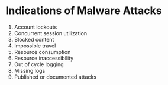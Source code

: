 # Indications of Malware Attacks

1. Account lockouts
2. Concurrent session utilization
3. Blocked content
4. Impossible travel
5. Resource consumption
6. Resource inaccessibility
7. Out of cycle logging
8. Missing logs
9. Published or documented attacks
